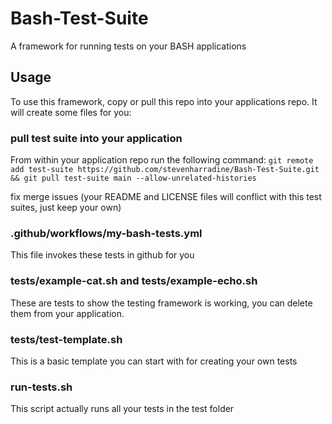 # Bash-Test-Suite
A framework for running tests on your BASH applications

## Usage
To use this framework, copy or pull this repo into your applications repo.  It will create some files for you:

### pull test suite into your application
From within your application repo run the following command:
`git remote add test-suite https://github.com/stevenharradine/Bash-Test-Suite.git && git pull test-suite main --allow-unrelated-histories`

fix merge issues (your README and LICENSE files will conflict with this test suites, just keep your own)

### .github/workflows/my-bash-tests.yml
This file invokes these tests in github for you

### tests/example-cat.sh and tests/example-echo.sh
These are tests to show the testing framework is working, you can delete them from your application.

### tests/test-template.sh
This is a basic template you can start with for creating your own tests

### run-tests.sh
This script actually runs all your tests in the test folder
